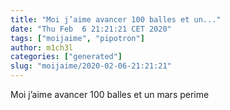```yaml
---
title: "Moi j’aime avancer 100 balles et un..."
date: "Thu Feb  6 21:21:21 CET 2020"
tags: ["moijaime", "pipotron"]
author: m1ch3l
categories: ["generated"]
slug: "moijaime/2020-02-06-21:21:21"
---
```


Moi j’aime avancer 100 balles et un mars perime
